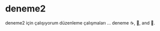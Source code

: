 deneme2
=======

deneme2 için çalışıyorum
düzenleme çalışmaları
...
deneme :coffee:, :pizza:, and :dancer:.
